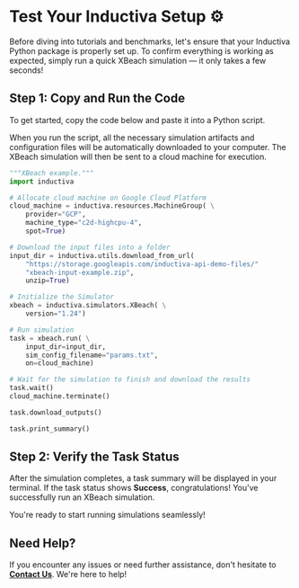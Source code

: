 # Test Your Inductiva Setup ⚙️
Before diving into tutorials and benchmarks, let's ensure that your Inductiva Python package is properly set up. To confirm everything is working as expected, simply run a quick XBeach simulation — it only takes a few seconds!

## Step 1: Copy and Run the Code
To get started, copy the code below and paste it into a Python script.

When you run the script, all the necessary simulation artifacts and configuration files will be automatically downloaded to your computer. The XBeach simulation will then be sent to a cloud machine for execution.

```python
"""XBeach example."""
import inductiva

# Allocate cloud machine on Google Cloud Platform
cloud_machine = inductiva.resources.MachineGroup( \
    provider="GCP",
    machine_type="c2d-highcpu-4",
    spot=True)

# Download the input files into a folder
input_dir = inductiva.utils.download_from_url(
    "https://storage.googleapis.com/inductiva-api-demo-files/"
    "xbeach-input-example.zip",
    unzip=True)

# Initialize the Simulator
xbeach = inductiva.simulators.XBeach( \
    version="1.24")

# Run simulation
task = xbeach.run( \
    input_dir=input_dir,
    sim_config_filename="params.txt",
    on=cloud_machine)

# Wait for the simulation to finish and download the results
task.wait()
cloud_machine.terminate()

task.download_outputs()

task.print_summary()
```

## Step 2: Verify the Task Status
After the simulation completes, a task summary will be displayed in your terminal. If the task status shows **Success**, congratulations! You've successfully run an XBeach simulation.

You're ready to start running simulations seamlessly!

## Need Help?
If you encounter any issues or need further assistance, don't hesitate to [**Contact Us**](mailto:support@inductiva.ai). We're here to help!
